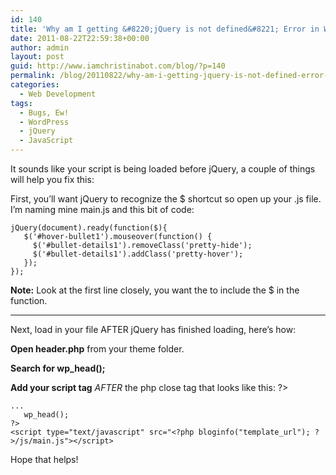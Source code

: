 ```yaml
---
id: 140
title: 'Why am I getting &#8220;jQuery is not defined&#8221; Error in WordPress?'
date: 2011-08-22T22:59:38+00:00
author: admin
layout: post
guid: http://www.iamchristinabot.com/blog/?p=140
permalink: /blog/20110822/why-am-i-getting-jquery-is-not-defined-error-in-wordpress/
categories:
  - Web Development
tags:
  - Bugs, Ew!
  - WordPress
  - jQuery
  - JavaScript
---
```

It sounds like your script is being loaded before jQuery, a couple of things will help you fix this:

First, you&#8217;ll want jQuery to recognize the $ shortcut so open up your .js file. I&#8217;m naming mine main.js and this bit of code:


    jQuery(document).ready(function($){
       $('#hover-bullet1').mouseover(function() {
         $('#bullet-details1').removeClass('pretty-hide');
         $('#bullet-details1').addClass('pretty-hover');
       });
    });



**Note:** Look at the first line closely, you want the to include the $ in the function.

* * *

Next, load in your file AFTER jQuery has finished loading, here&#8217;s how:

**Open header.php** from your theme folder.

**Search for wp_head();**

**Add your script tag** _AFTER_ the php close tag that looks like this: ?>


    ...
       wp_head();
    ?>
    <script type="text/javascript" src="<?php bloginfo("template_url"); ?>/js/main.js"></script>



Hope that helps!
